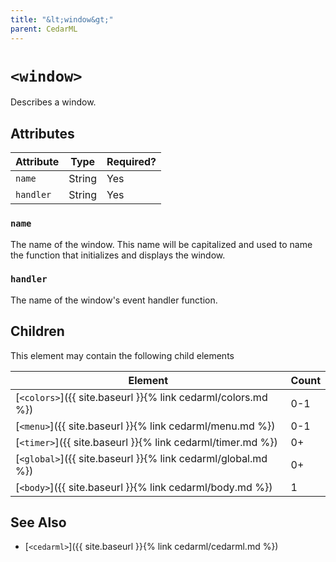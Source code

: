 ```yaml
---
title: "&lt;window&gt;"
parent: CedarML
---
```

# `<window>`
Describes a window.

## Attributes

| Attribute  | Type    | Required? |
|------------|---------|-----------|
| `name`     | String  | Yes       |
| `handler`  | String  | Yes       |

### `name`
The name of the window. This name will be capitalized and used to name the
function that initializes and displays the window.

### `handler`
The name of the window's event handler function.

## Children
This element may contain the following child elements

| Element                                                      | Count |
|--------------------------------------------------------------|-------|
| [`<colors>`]({{ site.baseurl }}{% link cedarml/colors.md %}) | 0-1   |
| [`<menu>`]({{ site.baseurl }}{% link cedarml/menu.md %})     | 0-1   |
| [`<timer>`]({{ site.baseurl }}{% link cedarml/timer.md %})   | 0+    |
| [`<global>`]({{ site.baseurl }}{% link cedarml/global.md %}) | 0+    |
| [`<body>`]({{ site.baseurl }}{% link cedarml/body.md %})     | 1     |

## See Also
- [`<cedarml>`]({{ site.baseurl }}{% link cedarml/cedarml.md %})
